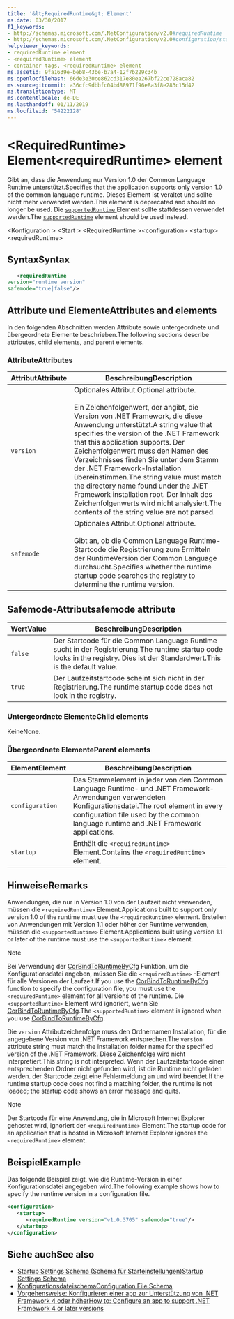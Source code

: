 ```yaml
---
title: '&lt;RequiredRuntime&gt; Element'
ms.date: 03/30/2017
f1_keywords:
- http://schemas.microsoft.com/.NetConfiguration/v2.0#requiredRuntime
- http://schemas.microsoft.com/.NetConfiguration/v2.0#configuration/startup/requiredRuntime
helpviewer_keywords:
- requiredRuntime element
- <requiredRuntime> element
- container tags, <requiredRuntime> element
ms.assetid: 9fa1639e-beb8-43be-b7a4-12f7b229c34b
ms.openlocfilehash: 66de3e30ce862cd317e80ea267bf22ce728aca82
ms.sourcegitcommit: a36cfc9dbbfc04bd88971f96e8a3f8e283c15d42
ms.translationtype: MT
ms.contentlocale: de-DE
ms.lasthandoff: 01/11/2019
ms.locfileid: "54222128"
---
```

# <a name="ltrequiredruntimegt-element"></a><span data-ttu-id="70d21-102">&lt;RequiredRuntime&gt; Element</span><span class="sxs-lookup"><span data-stu-id="70d21-102">&lt;requiredRuntime&gt; element</span></span>

<span data-ttu-id="70d21-103">Gibt an, dass die Anwendung nur Version 1.0 der Common Language Runtime unterstützt.</span><span class="sxs-lookup"><span data-stu-id="70d21-103">Specifies that the application supports only version 1.0 of the common language runtime.</span></span> <span data-ttu-id="70d21-104">Dieses Element ist veraltet und sollte nicht mehr verwendet werden.</span><span class="sxs-lookup"><span data-stu-id="70d21-104">This element is deprecated and should no longer be used.</span></span> <span data-ttu-id="70d21-105">Die [ `supportedRuntime` ](supportedruntime-element.md) Element sollte stattdessen verwendet werden.</span><span class="sxs-lookup"><span data-stu-id="70d21-105">The [`supportedRuntime`](supportedruntime-element.md) element should be used instead.</span></span>

<span data-ttu-id="70d21-106">\<Konfiguration > \<Start > \<RequiredRuntime ></span><span class="sxs-lookup"><span data-stu-id="70d21-106">\<configuration> \<startup> \<requiredRuntime></span></span>

## <a name="syntax"></a><span data-ttu-id="70d21-107">Syntax</span><span class="sxs-lookup"><span data-stu-id="70d21-107">Syntax</span></span>

```xml
   <requiredRuntime  
version="runtime version"
safemode="true|false"/>
```

## <a name="attributes-and-elements"></a><span data-ttu-id="70d21-108">Attribute und Elemente</span><span class="sxs-lookup"><span data-stu-id="70d21-108">Attributes and elements</span></span>

<span data-ttu-id="70d21-109">In den folgenden Abschnitten werden Attribute sowie untergeordnete und übergeordnete Elemente beschrieben.</span><span class="sxs-lookup"><span data-stu-id="70d21-109">The following sections describe attributes, child elements, and parent elements.</span></span>

### <a name="attributes"></a><span data-ttu-id="70d21-110">Attribute</span><span class="sxs-lookup"><span data-stu-id="70d21-110">Attributes</span></span>

|<span data-ttu-id="70d21-111">Attribut</span><span class="sxs-lookup"><span data-stu-id="70d21-111">Attribute</span></span>|<span data-ttu-id="70d21-112">Beschreibung</span><span class="sxs-lookup"><span data-stu-id="70d21-112">Description</span></span>|
|---------------|-----------------|
|`version`|<span data-ttu-id="70d21-113">Optionales Attribut.</span><span class="sxs-lookup"><span data-stu-id="70d21-113">Optional attribute.</span></span><br /><br /> <span data-ttu-id="70d21-114">Ein Zeichenfolgenwert, der angibt, die Version von .NET Framework, die diese Anwendung unterstützt.</span><span class="sxs-lookup"><span data-stu-id="70d21-114">A string value that specifies the version of the .NET Framework that this application supports.</span></span> <span data-ttu-id="70d21-115">Der Zeichenfolgenwert muss den Namen des Verzeichnisses finden Sie unter dem Stamm der .NET Framework-Installation übereinstimmen.</span><span class="sxs-lookup"><span data-stu-id="70d21-115">The string value must match the directory name found under the .NET Framework installation root.</span></span> <span data-ttu-id="70d21-116">Der Inhalt des Zeichenfolgenwerts wird nicht analysiert.</span><span class="sxs-lookup"><span data-stu-id="70d21-116">The contents of the string value are not parsed.</span></span>|
|`safemode`|<span data-ttu-id="70d21-117">Optionales Attribut.</span><span class="sxs-lookup"><span data-stu-id="70d21-117">Optional attribute.</span></span><br /><br /> <span data-ttu-id="70d21-118">Gibt an, ob die Common Language Runtime-Startcode die Registrierung zum Ermitteln der RuntimeVersion der Common Language durchsucht.</span><span class="sxs-lookup"><span data-stu-id="70d21-118">Specifies whether the runtime startup code searches the registry to determine the runtime version.</span></span>|

## <a name="safemode-attribute"></a><span data-ttu-id="70d21-119">Safemode-Attribut</span><span class="sxs-lookup"><span data-stu-id="70d21-119">safemode attribute</span></span>

|<span data-ttu-id="70d21-120">Wert</span><span class="sxs-lookup"><span data-stu-id="70d21-120">Value</span></span>|<span data-ttu-id="70d21-121">Beschreibung</span><span class="sxs-lookup"><span data-stu-id="70d21-121">Description</span></span>|
|-----------|-----------------|
|`false`|<span data-ttu-id="70d21-122">Der Startcode für die Common Language Runtime sucht in der Registrierung.</span><span class="sxs-lookup"><span data-stu-id="70d21-122">The runtime startup code looks in the registry.</span></span> <span data-ttu-id="70d21-123">Dies ist der Standardwert.</span><span class="sxs-lookup"><span data-stu-id="70d21-123">This is the default value.</span></span>|
|`true`|<span data-ttu-id="70d21-124">Der Laufzeitstartcode scheint sich nicht in der Registrierung.</span><span class="sxs-lookup"><span data-stu-id="70d21-124">The runtime startup code does not look in the registry.</span></span>|

### <a name="child-elements"></a><span data-ttu-id="70d21-125">Untergeordnete Elemente</span><span class="sxs-lookup"><span data-stu-id="70d21-125">Child elements</span></span>

<span data-ttu-id="70d21-126">Keine</span><span class="sxs-lookup"><span data-stu-id="70d21-126">None.</span></span>

### <a name="parent-elements"></a><span data-ttu-id="70d21-127">Übergeordnete Elemente</span><span class="sxs-lookup"><span data-stu-id="70d21-127">Parent elements</span></span>

|<span data-ttu-id="70d21-128">Element</span><span class="sxs-lookup"><span data-stu-id="70d21-128">Element</span></span>|<span data-ttu-id="70d21-129">Beschreibung</span><span class="sxs-lookup"><span data-stu-id="70d21-129">Description</span></span>|
|-------------|-----------------|
|`configuration`|<span data-ttu-id="70d21-130">Das Stammelement in jeder von den Common Language Runtime- und .NET Framework-Anwendungen verwendeten Konfigurationsdatei.</span><span class="sxs-lookup"><span data-stu-id="70d21-130">The root element in every configuration file used by the common language runtime and .NET Framework applications.</span></span>|
|`startup`|<span data-ttu-id="70d21-131">Enthält die `<requiredRuntime>` Element.</span><span class="sxs-lookup"><span data-stu-id="70d21-131">Contains the `<requiredRuntime>` element.</span></span>|

## <a name="remarks"></a><span data-ttu-id="70d21-132">Hinweise</span><span class="sxs-lookup"><span data-stu-id="70d21-132">Remarks</span></span>
 <span data-ttu-id="70d21-133">Anwendungen, die nur in Version 1.0 von der Laufzeit nicht verwenden, müssen die `<requiredRuntime>` Element.</span><span class="sxs-lookup"><span data-stu-id="70d21-133">Applications built to support only version 1.0 of the runtime must use the `<requiredRuntime>` element.</span></span> <span data-ttu-id="70d21-134">Erstellen von Anwendungen mit Version 1.1 oder höher der Runtime verwenden, müssen die `<supportedRuntime>` Element.</span><span class="sxs-lookup"><span data-stu-id="70d21-134">Applications built using version 1.1 or later of the runtime must use the `<supportedRuntime>` element.</span></span>

> [!NOTE]
> <span data-ttu-id="70d21-135">Bei Verwendung der [CorBindToRuntimeByCfg](../../../unmanaged-api/hosting/corbindtoruntimebycfg-function.md) Funktion, um die Konfigurationsdatei angeben, müssen Sie die `<requiredRuntime>` -Element für alle Versionen der Laufzeit.</span><span class="sxs-lookup"><span data-stu-id="70d21-135">If you use the [CorBindToRuntimeByCfg](../../../unmanaged-api/hosting/corbindtoruntimebycfg-function.md) function to specify the configuration file, you must use the `<requiredRuntime>` element for all versions of the runtime.</span></span> <span data-ttu-id="70d21-136">Die `<supportedRuntime>` Element wird ignoriert, wenn Sie [CorBindToRuntimeByCfg](../../../unmanaged-api/hosting/corbindtoruntimebycfg-function.md).</span><span class="sxs-lookup"><span data-stu-id="70d21-136">The `<supportedRuntime>` element is ignored when you use [CorBindToRuntimeByCfg](../../../unmanaged-api/hosting/corbindtoruntimebycfg-function.md).</span></span>

 <span data-ttu-id="70d21-137">Die `version` Attributzeichenfolge muss den Ordnernamen Installation, für die angegebene Version von .NET Framework entsprechen.</span><span class="sxs-lookup"><span data-stu-id="70d21-137">The `version` attribute string must match the installation folder name for the specified version of the .NET Framework.</span></span> <span data-ttu-id="70d21-138">Diese Zeichenfolge wird nicht interpretiert.</span><span class="sxs-lookup"><span data-stu-id="70d21-138">This string is not interpreted.</span></span> <span data-ttu-id="70d21-139">Wenn der Laufzeitstartcode einen entsprechenden Ordner nicht gefunden wird, ist die Runtime nicht geladen werden. der Startcode zeigt eine Fehlermeldung an und wird beendet.</span><span class="sxs-lookup"><span data-stu-id="70d21-139">If the runtime startup code does not find a matching folder, the runtime is not loaded; the startup code shows an error message and quits.</span></span>

> [!NOTE]
> <span data-ttu-id="70d21-140">Der Startcode für eine Anwendung, die in Microsoft Internet Explorer gehostet wird, ignoriert der `<requiredRuntime>` Element.</span><span class="sxs-lookup"><span data-stu-id="70d21-140">The startup code for an application that is hosted in Microsoft Internet Explorer ignores the `<requiredRuntime>` element.</span></span>

## <a name="example"></a><span data-ttu-id="70d21-141">Beispiel</span><span class="sxs-lookup"><span data-stu-id="70d21-141">Example</span></span>

<span data-ttu-id="70d21-142">Das folgende Beispiel zeigt, wie die Runtime-Version in einer Konfigurationsdatei angegeben wird.</span><span class="sxs-lookup"><span data-stu-id="70d21-142">The following example shows how to specify the runtime version in a configuration file.</span></span>

```xml
<configuration>
   <startup>
      <requiredRuntime version="v1.0.3705" safemode="true"/>
   </startup>
</configuration>
```

## <a name="see-also"></a><span data-ttu-id="70d21-143">Siehe auch</span><span class="sxs-lookup"><span data-stu-id="70d21-143">See also</span></span>

- [<span data-ttu-id="70d21-144">Startup Settings Schema (Schema für Starteinstellungen)</span><span class="sxs-lookup"><span data-stu-id="70d21-144">Startup Settings Schema</span></span>](index.md)
- [<span data-ttu-id="70d21-145">Konfigurationsdateischema</span><span class="sxs-lookup"><span data-stu-id="70d21-145">Configuration File Schema</span></span>](../index.md)
- [<span data-ttu-id="70d21-146">Vorgehensweise: Konfigurieren einer app zur Unterstützung von .NET Framework 4 oder höher</span><span class="sxs-lookup"><span data-stu-id="70d21-146">How to: Configure an app to support .NET Framework 4 or later versions</span></span>](../../../migration-guide/how-to-configure-an-app-to-support-net-framework-4-or-4-5.md)